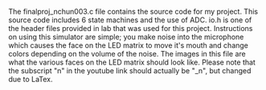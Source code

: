 The finalproj_nchun003.c file contains the source code for my project. This source code includes 6 state machines and the use of ADC. 
io.h is one of the header files provided in lab that was used for this project.
Instructions on using this simulator are simple; you make noise into the microphone which causes the face on the LED matrix to move it's mouth and change colors depending on the volume of the noise. 
The images in this file are what the various faces on the LED matrix should look like.
Please note that the subscript "n" in the youtube link should actually be "_n", but changed due to LaTex. 
